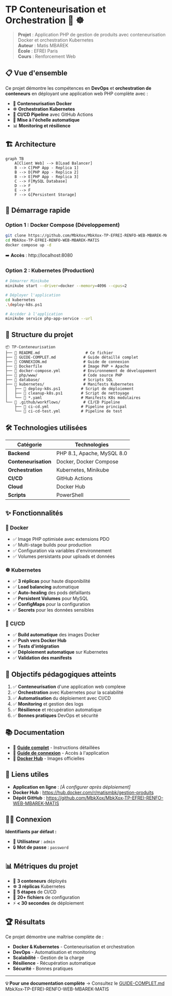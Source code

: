 # TP Conteneurisation et Orchestration 🐳 ☸️

> **Projet** : Application PHP de gestion de produits avec conteneurisation Docker et orchestration Kubernetes  
> **Auteur** : Matis MBAREK  
> **École** : EFREI Paris  
> **Cours** : Renforcement Web

## 📋 Vue d'ensemble

Ce projet démontre les compétences en **DevOps** et **orchestration de conteneurs** en déployant une application web PHP complète avec :

- 🐳 **Conteneurisation Docker**
- ☸️ **Orchestration Kubernetes** 
- 🚀 **CI/CD Pipeline** avec GitHub Actions
- 🔄 **Mise à l'échelle automatique**
- 📊 **Monitoring et résilience**

## 🏗️ Architecture

```mermaid
graph TB
    A[Client Web] --> B[Load Balancer]
    B --> C[PHP App - Replica 1]
    B --> D[PHP App - Replica 2] 
    B --> E[PHP App - Replica 3]
    C --> F[MySQL Database]
    D --> F
    E --> F
    F --> G[Persistent Storage]
```

## 🚀 Démarrage rapide

### Option 1 : Docker Compose (Développement)
```bash
git clone https://github.com/MbkXox/MbkXox-TP-EFREI-RENFO-WEB-MBAREK-MATIS.git
cd MbkXox-TP-EFREI-RENFO-WEB-MBAREK-MATIS
docker compose up -d
```
➡️ **Accès** : http://localhost:8080

### Option 2 : Kubernetes (Production)
```bash
# Démarrer Minikube
minikube start --driver=docker --memory=4096 --cpus=2

# Déployer l'application
cd kubernetes
.\deploy-k8s.ps1

# Accéder à l'application
minikube service php-app-service --url
```

## 📁 Structure du projet

```
📦 TP-Conteneurisation
├── 📄 README.md                    # Ce fichier
├── 📄 GUIDE-COMPLET.md            # Guide détaillé complet
├── 📄 CONNEXION.md                # Guide de connexion
├── 🐳 Dockerfile                  # Image PHP + Apache
├── 🐳 docker-compose.yml          # Environnement de développement
├── 📂 php/www/                    # Code source PHP
├── 📂 database/                   # Scripts SQL
├── 📂 kubernetes/                 # Manifests Kubernetes
│   ├── 🚀 deploy-k8s.ps1         # Script de déploiement
│   ├── 🧹 cleanup-k8s.ps1        # Script de nettoyage
│   └── 📄 *.yaml                 # Manifests K8s modulaires
└── 📂 .github/workflows/          # CI/CD Pipeline
    ├── 📄 ci-cd.yml              # Pipeline principal
    └── 📄 ci-cd-test.yml         # Pipeline de test
```

## 🛠️ Technologies utilisées

| Catégorie | Technologies |
|-----------|-------------|
| **Backend** | PHP 8.1, Apache, MySQL 8.0 |
| **Conteneurisation** | Docker, Docker Compose |
| **Orchestration** | Kubernetes, Minikube |
| **CI/CD** | GitHub Actions |
| **Cloud** | Docker Hub |
| **Scripts** | PowerShell |

## ✨ Fonctionnalités

### 🐳 Docker
- ✅ Image PHP optimisée avec extensions PDO
- ✅ Multi-stage builds pour production
- ✅ Configuration via variables d'environnement
- ✅ Volumes persistants pour uploads et données

### ☸️ Kubernetes  
- ✅ **3 réplicas** pour haute disponibilité
- ✅ **Load balancing** automatique
- ✅ **Auto-healing** des pods défaillants
- ✅ **Persistent Volumes** pour MySQL
- ✅ **ConfigMaps** pour la configuration
- ✅ **Secrets** pour les données sensibles

### 🚀 CI/CD
- ✅ **Build automatique** des images Docker
- ✅ **Push vers Docker Hub** 
- ✅ **Tests d'intégration**
- ✅ **Déploiement automatique** sur Kubernetes
- ✅ **Validation des manifests**

## 🎯 Objectifs pédagogiques atteints

1. ✅ **Conteneurisation** d'une application web complexe
2. ✅ **Orchestration** avec Kubernetes pour la scalabilité
3. ✅ **Automatisation** du déploiement avec CI/CD
4. ✅ **Monitoring** et gestion des logs
5. ✅ **Résilience** et récupération automatique
6. ✅ **Bonnes pratiques** DevOps et sécurité

## 📚 Documentation

- 📖 **[Guide complet](GUIDE-COMPLET.md)** - Instructions détaillées
- 🔐 **[Guide de connexion](CONNEXION.md)** - Accès à l'application
- 🐳 **[Docker Hub](https://hub.docker.com/r/matismbk/gestion-produits)** - Images officielles

## 🔗 Liens utiles

- **Application en ligne** : *[À configurer après déploiement]*
- **Docker Hub** : https://hub.docker.com/r/matismbk/gestion-produits
- **Dépôt GitHub** : https://github.com/MbkXox/MbkXox-TP-EFREI-RENFO-WEB-MBAREK-MATIS

## 👨‍💻 Connexion

**Identifiants par défaut :**
- 👤 **Utilisateur** : `admin`
- 🔒 **Mot de passe** : `password`

## 📊 Métriques du projet

- 🐳 **3 conteneurs** déployés
- ☸️ **3 réplicas** Kubernetes  
- 🔄 **5 étapes** de CI/CD
- 📁 **20+ fichiers** de configuration
- ⚡ **< 30 secondes** de déploiement

## 🏆 Résultats

Ce projet démontre une maîtrise complète de :
- **Docker & Kubernetes** - Conteneurisation et orchestration
- **DevOps** - Automatisation et monitoring  
- **Scalabilité** - Gestion de la charge
- **Résilience** - Récupération automatique
- **Sécurité** - Bonnes pratiques

---

**💡 Pour une documentation complète** → Consultez le [GUIDE-COMPLET.md](GUIDE-COMPLET.md)   M b k X o x - T P - E F R E I - R E N F O - W E B - M B A R E K - M A T I S 
 
 
